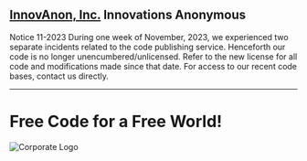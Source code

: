 [InnovAnon, Inc.](https://InnovAnon-Inc.github.io)
Innovations Anonymous
-----

Notice 11-2023
During one week of November, 2023, we experienced two separate incidents related to the code publishing service.
Henceforth our code is no longer unencumbered/unlicensed.
Refer to the new license for all code and modifications made since that date.
For access to our recent code bases, contact us directly.

-----

# Free Code for a Free World!

![Corporate Logo](https://innovanon-inc.github.io/assets/images/logo.gif)

